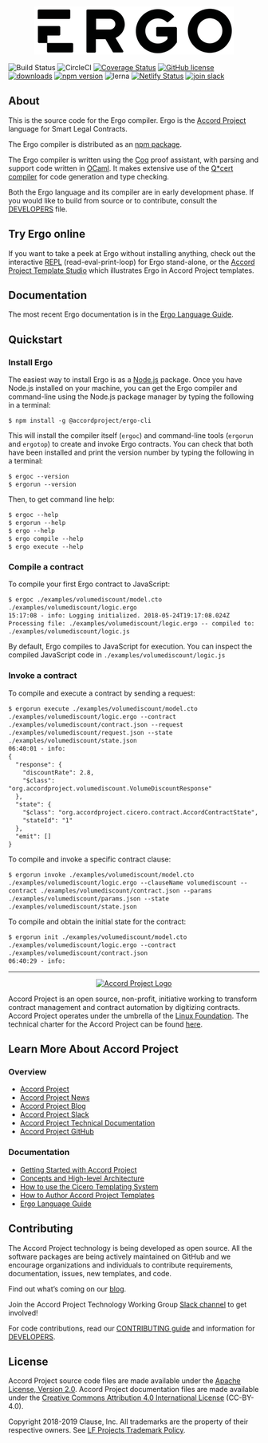 <p align="center">
  <a href="./ergo.png">
    <img src="./ergo.png" alt="Ergo logo">
  </a>
</p>

![Build Status](https://travis-ci.org/accordproject/ergo.svg?branch=master)
![CircleCI](https://circleci.com/gh/accordproject/ergo.svg?style=shield)
[![Coverage Status](https://coveralls.io/repos/github/accordproject/ergo/badge.svg?branch=master)](https://coveralls.io/github/accordproject/ergo?branch=master)
[![GitHub license](https://img.shields.io/github/license/accordproject/ergo?color=bright-green)](https://github.com/accordproject/ergo/blob/master/LICENSE)
[![downloads](https://img.shields.io/npm/dm/@accordproject/ergo-cli)](https://www.npmjs.com/package/@accordproject/ergo-cli)
[![npm version](https://badge.fury.io/js/%40accordproject%2Fergo-cli.svg)](https://badge.fury.io/js/%40accordproject%2Fergo-cli)
![lerna](https://img.shields.io/badge/maintained%20with-lerna-cc00ff.svg)
[![Netlify Status](https://api.netlify.com/api/v1/badges/8b6ef766-c6d0-45bb-bff6-03104e6ff913/deploy-status)](https://app.netlify.com/sites/ergorepl/deploys)
[![join slack](https://img.shields.io/badge/Slack-Join%20Slack-blue)](https://accord-project-slack-signup.herokuapp.com/)


## About

This is the source code for the Ergo compiler. Ergo is the [Accord Project][apmain]
language for Smart Legal Contracts.

The Ergo compiler is distributed as an [npm package][npmpkg]. 

The Ergo compiler is written using the [Coq][coq] proof assistant, with parsing and
support code written in [OCaml][OCaml]. It makes extensive use
of the [Q*cert compiler][Qcert] for code generation and type checking.

Both the Ergo language and its compiler are in early development
phase. If you would like to build from source or to contribute,
consult the [DEVELOPERS][developers] file.

## Try Ergo online

If you want to take a peek at Ergo without installing anything, check
out the interactive [REPL][REPL]
(read-eval-print-loop) for Ergo stand-alone, or the [Accord Project Template Studio][studio] 
which illustrates Ergo in Accord Project templates.

## Documentation

The most recent Ergo documentation is in the [Ergo Language Guide][docergo].

## Quickstart

### Install Ergo

The easiest way to install Ergo is as a [Node.js][nodejs] package.
Once you have Node.js installed on your machine, you can get the Ergo compiler
and command-line using the Node.js package manager by typing the following in a
terminal:

```text
$ npm install -g @accordproject/ergo-cli
```

This will install the compiler itself (`ergoc`) and command-line tools (`ergorun` and `ergotop`) to create and invoke Ergo contracts. You can check that both have been installed and print the version number by typing the following in a terminal:

```text
$ ergoc --version
$ ergorun --version
```

Then, to get command line help:

```text
$ ergoc --help
$ ergorun --help
$ ergo --help
$ ergo compile --help
$ ergo execute --help
```

### Compile a contract

To compile your first Ergo contract to JavaScript:

```text
$ ergoc ./examples/volumediscount/model.cto ./examples/volumediscount/logic.ergo
15:17:08 - info: Logging initialized. 2018-05-24T19:17:08.024Z
Processing file: ./examples/volumediscount/logic.ergo -- compiled to: ./examples/volumediscount/logic.js
```

By default, Ergo compiles to JavaScript for execution. You can inspect
the compiled JavaScript code in `./examples/volumediscount/logic.js`

### Invoke a contract

To compile and execute a contract by sending a request:

```text
$ ergorun execute ./examples/volumediscount/model.cto ./examples/volumediscount/logic.ergo --contract ./examples/volumediscount/contract.json --request ./examples/volumediscount/request.json --state ./examples/volumediscount/state.json
06:40:01 - info:
{
  "response": {
    "discountRate": 2.8,
    "$class": "org.accordproject.volumediscount.VolumeDiscountResponse"
  },
  "state": {
    "$class": "org.accordproject.cicero.contract.AccordContractState",
    "stateId": "1"
  },
  "emit": []
}
```

To compile and invoke a specific contract clause:

```text
$ ergorun invoke ./examples/volumediscount/model.cto ./examples/volumediscount/logic.ergo --clauseName volumediscount --contract ./examples/volumediscount/contract.json --params ./examples/volumediscount/params.json --state ./examples/volumediscount/state.json
```

To compile and obtain the initial state for the contract:

```text
$ ergorun init ./examples/volumediscount/model.cto ./examples/volumediscount/logic.ergo --contract ./examples/volumediscount/contract.json
06:40:29 - info:
```

---

<p align="center">
  <a href="https://www.accordproject.org/">
    <img src="assets/APLogo.png" alt="Accord Project Logo" width="400" />
  </a>
</p>

Accord Project is an open source, non-profit, initiative working to transform contract management and contract automation by digitizing contracts. Accord Project operates under the umbrella of the [Linux Foundation][linuxfound]. The technical charter for the Accord Project can be found [here][charter].

## Learn More About Accord Project

### Overview
* [Accord Project][apmain]
* [Accord Project News][apnews]
* [Accord Project Blog][apblog]
* [Accord Project Slack][apslack]
* [Accord Project Technical Documentation][apdoc]
* [Accord Project GitHub][apgit]


### Documentation
* [Getting Started with Accord Project][docwelcome]
* [Concepts and High-level Architecture][dochighlevel]
* [How to use the Cicero Templating System][doccicero]
* [How to Author Accord Project Templates][docstudio]
* [Ergo Language Guide][docergo]

## Contributing

The Accord Project technology is being developed as open source. All the software packages are being actively maintained on GitHub and we encourage organizations and individuals to contribute requirements, documentation, issues, new templates, and code.

Find out what’s coming on our [blog][apblog].

Join the Accord Project Technology Working Group [Slack channel][apslack] to get involved!

For code contributions, read our [CONTRIBUTING guide][contributing] and information for [DEVELOPERS][developers].

## License <a name="license"></a>

Accord Project source code files are made available under the [Apache License, Version 2.0][apache].
Accord Project documentation files are made available under the [Creative Commons Attribution 4.0 International License][creativecommons] (CC-BY-4.0).

Copyright 2018-2019 Clause, Inc. All trademarks are the property of their respective owners. See [LF Projects Trademark Policy](https://lfprojects.org/policies/trademark-policy/).

[apmain]: https://accordproject.org/ 
[apworkgroup]: https://calendar.google.com/calendar/event?action=TEMPLATE&tmeid=MjZvYzIzZHVrYnI1aDVzbjZnMHJqYmtwaGlfMjAxNzExMTVUMjEwMDAwWiBkYW5AY2xhdXNlLmlv&tmsrc=dan%40clause.io
[apblog]: https://medium.com/@accordhq
[apnews]: https://www.accordproject.org/news/
[apgit]:  https://github.com/accordproject/
[apdoc]: https://docs.accordproject.org/
[apslack]: https://accord-project-slack-signup.herokuapp.com

[docspec]: https://docs.accordproject.org/docs/spec-overview.html
[docwelcome]: https://docs.accordproject.org/docs/accordproject.html
[dochighlevel]: https://docs.accordproject.org/docs/spec-concepts.html
[docergo]: https://docs.accordproject.org/docs/logic-ergo.html
[docstart]: https://docs.accordproject.org/docs/accordproject.html
[doccicero]: https://docs.accordproject.org/docs/basic-use.html
[docstudio]: https://docs.accordproject.org/docs/advanced-latedelivery.html

[contributing]: https://github.com/accordproject/ergo/blob/master/CONTRIBUTING.md
[developers]: https://github.com/accordproject/ergo/blob/master/DEVELOPERS.md

[linuxfound]: https://www.linuxfoundation.org
[charter]: https://github.com/accordproject/ergo/blob/master/CHARTER.md
[npmpkg]: https://www.npmjs.com/package/@accordproject/ergo-cli
[coq]: https://coq.inria.fr
[OCaml]: https://ocaml.org
[Qcert]: https://querycert.github.io
[REPL]: https://ergorepl.netlify.com
[studio]: https://studio.accordproject.org
[nodejs]: https://nodejs.org/

[apache]: https://github.com/accordproject/ergo/blob/master/LICENSE
[creativecommons]: http://creativecommons.org/licenses/by/4.0/
